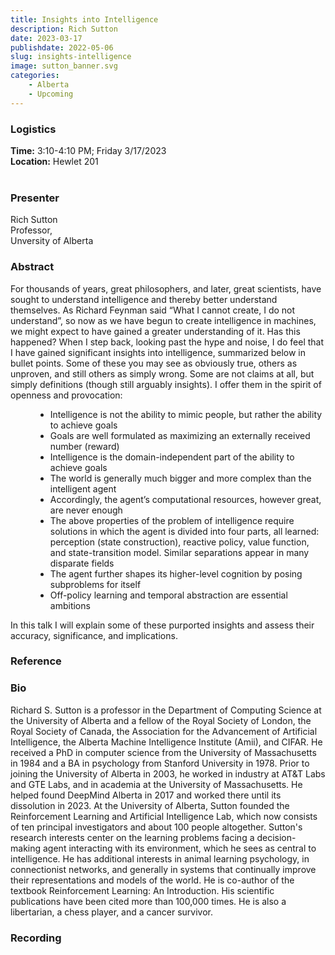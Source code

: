 ```yaml
---
title: Insights into Intelligence
description: Rich Sutton
date: 2023-03-17
publishdate: 2022-05-06
slug: insights-intelligence
image: sutton_banner.svg
categories:
    - Alberta
    - Upcoming
---
```


### Logistics
<p>
    <strong> Time:</strong> 3:10-4:10 PM; Friday 3/17/2023<br>
    <strong>Location:</strong> Hewlet 201 <br><br>
</p>

### Presenter
<p>
    Rich Sutton<br>
    Professor,<br>
    Unversity of Alberta<br>
</p>

### Abstract
<p>
    For thousands of years, great philosophers, and later, great scientists, have sought to understand intelligence and thereby better understand themselves. As Richard Feynman said “What I cannot create, I do not understand”, so now as we have begun to create intelligence in machines, we might expect to have gained a greater understanding of it. Has this happened? When I step back, looking past the hype and noise, I do feel that I have gained significant insights into intelligence, summarized below in bullet points. Some of these you may see as obviously true, others as unproven, and still others as simply wrong. Some are not claims at all, but simply definitions (though still arguably insights). I offer them in the spirit of openness and provocation:
    <ul style="margin-left: 40px;">
        <li>Intelligence is not the ability to mimic people, but rather the ability to achieve goals</li>
        <li>Goals are well formulated as maximizing an externally received number (reward)</li>
        <li>Intelligence is the domain-independent part of the ability to achieve goals</li>
        <li>The world is generally much bigger and more complex than the intelligent agent</li>
        <li>Accordingly, the agent’s computational resources, however great, are never enough</li>
        <li>The above properties of the problem of intelligence require solutions in which the agent is divided into four parts, all learned: perception (state construction), reactive policy, value function, and state-transition model. Similar separations appear in many disparate fields</li>
        <li>The agent further shapes its higher-level cognition by posing subproblems for itself</li>
        <li>Off-policy learning and temporal abstraction are essential ambitions</li>
    </ul>
    In this talk I will explain some of these purported insights and assess their accuracy, significance, and implications.
</p>

### Reference
<p>
</p>

### Bio
<p>
    Richard S. Sutton is a professor in the Department of Computing Science at the University of Alberta and a fellow of the Royal Society of London, the Royal Society of Canada, the Association for the Advancement of Artificial Intelligence, the Alberta Machine Intelligence Institute (Amii), and CIFAR. He received a PhD in computer science from the University of Massachusetts in 1984 and a BA in psychology from Stanford University in 1978. Prior to joining the University of Alberta in 2003, he worked in industry at AT&T Labs and GTE Labs, and in academia at the University of Massachusetts. He helped found DeepMind Alberta in 2017 and worked there until its dissolution in 2023. At the University of Alberta, Sutton founded the Reinforcement Learning and Artificial Intelligence Lab, which now consists of ten principal investigators and about 100 people altogether.
    Sutton's research interests center on the learning problems facing a decision-making agent interacting with its environment, which he sees as central to intelligence. He has additional interests in animal learning psychology, in connectionist networks, and generally in systems that continually improve their representations and models of the world. He is co-author of the textbook Reinforcement Learning: An Introduction. His scientific publications have been cited more than 100,000 times. He is also a libertarian, a chess player, and a cancer survivor.</a>
</p>

### Recording
<p>
</p>
